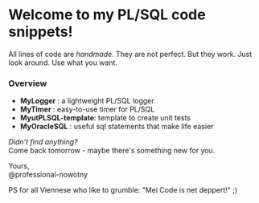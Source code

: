 # Welcome to my PL/SQL code snippets!

All lines of code are _handmade_. They are not perfect. But they work. Just look around. Use what you want. 

### Overview
* <strong>MyLogger</strong>          : a lightweight PL/SQL logger  
* <strong>MyTimer</strong>           : easy-to-use timer for PL/SQL
* <strong>MyutPLSQL-template</strong>: template to create unit tests
* <strong>MyOracleSQL</strong>       : useful sql statements that make life easier

_Didn't find anything?_ 
<br>Come back tomorrow - maybe there's something new for you.

Yours,<br>
@professional-nowotny

PS for all Viennese who like to grumble: "Mei Code is net deppert!" ;)
